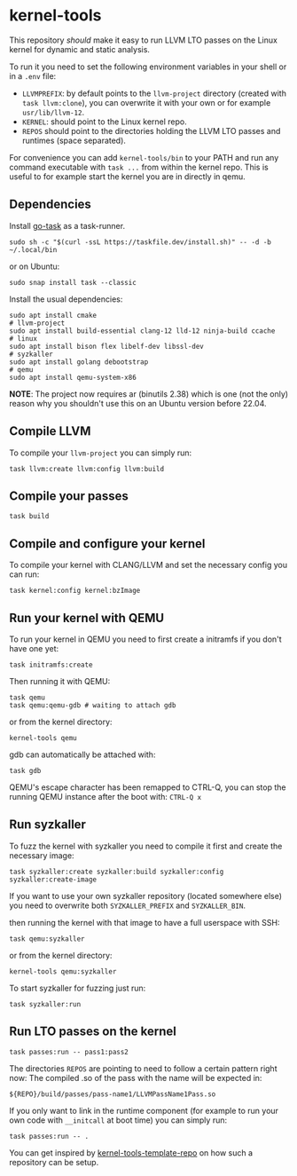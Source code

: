 # kernel-tools

This repository *should* make it easy to run LLVM LTO passes on the Linux kernel for dynamic and static analysis.

To run it you need to set the following environment variables in your shell or in a `.env` file:

* `LLVMPREFIX`: by default points to the `llvm-project` directory (created with `task llvm:clone`), you can overwrite it with your own or for example `usr/lib/llvm-12`.
* `KERNEL`: should point to the Linux kernel repo.
* `REPOS` should point to the directories holding the LLVM LTO passes and runtimes (space separated).

For convenience you can add `kernel-tools/bin` to your PATH and run any command executable with `task ...` from within the kernel repo.
This is useful to for example start the kernel you are in directly in qemu.

## Dependencies
Install [go-task](https://taskfile.dev/#/installation) as a task-runner.
```
sudo sh -c "$(curl -ssL https://taskfile.dev/install.sh)" -- -d -b ~/.local/bin
```
or on Ubuntu:
```
sudo snap install task --classic
```

Install the usual dependencies:
```
sudo apt install cmake
# llvm-project
sudo apt install build-essential clang-12 lld-12 ninja-build ccache
# linux
sudo apt install bison flex libelf-dev libssl-dev
# syzkaller
sudo apt install golang debootstrap
# qemu
sudo apt install qemu-system-x86
```

**NOTE**: The project now requires ar (binutils 2.38) which is one (not the only) reason why you shouldn't use this on an Ubuntu version before 22.04.

## Compile LLVM
To compile your `llvm-project` you can simply run:

```
task llvm:create llvm:config llvm:build
```

## Compile your passes
```
task build
```

## Compile and configure your kernel
To compile your kernel with CLANG/LLVM and set the necessary config you can run:
```
task kernel:config kernel:bzImage
```

## Run your kernel with QEMU
To run your kernel in QEMU you need to first create a initramfs if you don't have one yet:
```
task initramfs:create
```

Then running it with QEMU:
```
task qemu
task qemu:qemu-gdb # waiting to attach gdb
```
or from the kernel directory:
```
kernel-tools qemu
```

gdb can automatically be attached with:
```
task gdb
```

QEMU's escape character has been remapped to CTRL-Q, you can stop the running QEMU instance after the boot with:
```CTRL-Q x```

## Run syzkaller
To fuzz the kernel with syzkaller you need to compile it first and create the necessary image:
```
task syzkaller:create syzkaller:build syzkaller:config syzkaller:create-image
```

If you want to use your own syzkaller repository (located somewhere else) you need to overwrite both `SYZKALLER_PREFIX` and `SYZKALLER_BIN`.

then running the kernel with that image to have a full userspace with SSH:
```
task qemu:syzkaller
```
or from the kernel directory:
```
kernel-tools qemu:syzkaller
```

To start syzkaller for fuzzing just run:
```
task syzkaller:run
```

## Run LTO passes on the kernel
```
task passes:run -- pass1:pass2
```

The directories `REPOS` are pointing to need to follow a certain pattern right now:
The compiled .so of the pass with the name <pass-name1> will be expected in:
```
${REPO}/build/passes/pass-name1/LLVMPassName1Pass.so
```

If you only want to link in the runtime component (for example to run your own code with `__initcall` at boot time)
you can simply run:
```
task passes:run -- .
```

You can get inspired by [kernel-tools-template-repo](https://github.com/Jakob-Koschel/kernel-tools-template-repo) on how such a repository can be setup.
